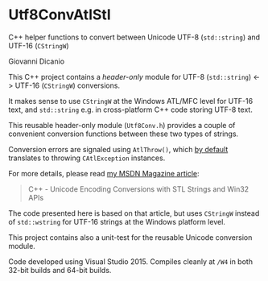 # Utf8ConvAtlStl
C++ helper functions to convert between Unicode UTF-8 (`std::string`) and UTF-16 (`CStringW`)

Giovanni Dicanio

This C++ project contains a _header-only_ module for UTF-8 (`std::string`) <-> UTF-16 (`CStringW`) conversions.

It makes sense to use `CStringW` at the Windows ATL/MFC level for UTF-16 text,
and `std::string` e.g. in cross-platform C++ code storing UTF-8 text.

This reusable header-only module (`Utf8Conv.h`) provides a couple of convenient conversion functions between
these two types of strings.
 
Conversion errors are signaled using `AtlThrow()`, which [by default](https://msdn.microsoft.com/en-us/library/z325eyx0.aspx) translates
to throwing `CAtlException` instances.
 
For more details, please read [my MSDN Magazine article](https://msdn.microsoft.com/magazine/mt763237):
 
>  C++ - Unicode Encoding Conversions with STL Strings and Win32 APIs

The code presented here is based on that article, but uses `CStringW` instead
of `std::wstring` for UTF-16 strings at the Windows platform level.

This project contains also a unit-test for the reusable Unicode conversion module.

Code developed using Visual Studio 2015.
Compiles cleanly at `/W4` in both 32-bit builds and 64-bit builds.
